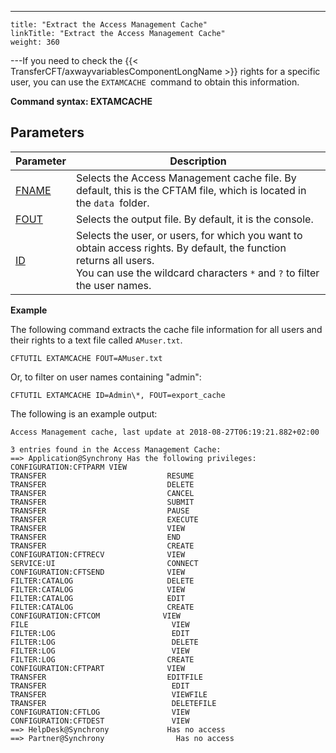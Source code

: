 ---
    title: "Extract the Access Management Cache"
    linkTitle: "Extract the Access Management Cache"
    weight: 360
---If you need to check the {{< TransferCFT/axwayvariablesComponentLongName  >}} rights for a specific user, you can use the `EXTAMCACHE `command to obtain this information.

****Command syntax: EXTAMCACHE****

## Parameters


| Parameter  | Description  |
| --- | --- |
| [FNAME](../../../../c_intro_userinterfaces/command_summary/parameter_intro/fname)  | Selects the Access Management cache file. By default, this is the CFTAM file, which is located in the <code>data </code>folder.  |
| [FOUT](../../../../c_intro_userinterfaces/command_summary/parameter_intro/fout)  | Selects the output file. By default, it is the console.  |
| [ID](../../../../c_intro_userinterfaces/command_summary/parameter_intro/id)  | Selects the user, or users, for which you want to obtain access rights. By default, the function returns all users.<br/> You can use the wildcard characters <code>*</code> and <code>?</code> to filter the user names. |


****Example****

The following command extracts the cache file information for all users and their rights to a text file called `AMuser.txt`.

```
CFTUTIL EXTAMCACHE FOUT=AMuser.txt
```

Or, to filter on user names containing "admin":

```
CFTUTIL EXTAMCACHE ID=Admin\*, FOUT=export_cache
```

The following is an example output:

```
Access Management cache, last update at 2018-08-27T06:19:21.882+02:00
 
3 entries found in the Access Management Cache:
==> Application@Synchrony Has the following privileges:
CONFIGURATION:CFTPARM VIEW
TRANSFER                           RESUME
TRANSFER                           DELETE
TRANSFER                           CANCEL
TRANSFER                           SUBMIT
TRANSFER                           PAUSE
TRANSFER                           EXECUTE
TRANSFER                           VIEW
TRANSFER                           END
TRANSFER                           CREATE
CONFIGURATION:CFTRECV              VIEW
SERVICE:UI                         CONNECT
CONFIGURATION:CFTSEND              VIEW
FILTER:CATALOG                     DELETE
FILTER:CATALOG                     VIEW
FILTER:CATALOG                     EDIT
FILTER:CATALOG                     CREATE
CONFIGURATION:CFTCOM              VIEW
FILE                                VIEW
FILTER:LOG                          EDIT
FILTER:LOG                          DELETE
FILTER:LOG                          VIEW
FILTER:LOG                         CREATE
CONFIGURATION:CFTPART              VIEW
TRANSFER                           EDITFILE
TRANSFER                            EDIT
TRANSFER                            VIEWFILE
TRANSFER                            DELETEFILE
CONFIGURATION:CFTLOG                VIEW
CONFIGURATION:CFTDEST               VIEW
==> HelpDesk@Synchrony             Has no access
==> Partner@Synchrony                Has no access
```

 

